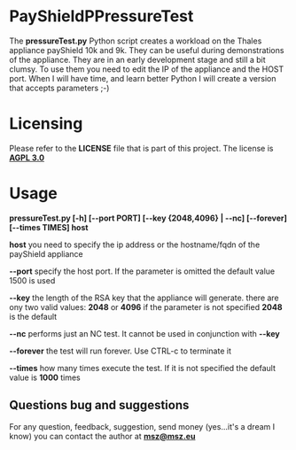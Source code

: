 # PayShieldPPressureTest
The **pressureTest.py** Python script creates a workload on the Thales appliance payShield 10k and 9k.
They can be useful during demonstrations of the appliance.
They are in an early development stage and still a bit clumsy.
To use them you need to edit the IP of the appliance and the HOST port.
When I will have time, and learn better Python I will create a version that accepts parameters ;-)

# Licensing
Please refer to the **LICENSE** file that is part of this project.
The license is **[AGPL 3.0](https://www.gnu.org/licenses/agpl-3.0.en.html)**

# Usage
**pressureTest.py \[-h\] \[--port PORT\] \[--key {2048,4096} | --nc\] \[--forever\] \[--times TIMES\] host**

**host** you need to specify the ip address or the hostname/fqdn of the payShield appliance

**--port** specify the host port. If the parameter is omitted the default value 1500 is used

**--key** the length of the RSA key that the appliance will generate. there are ony two valid values: **2048** or **4096**
if the parameter is not specified **2048** is the default

**--nc** performs just an NC test. It cannot be used in conjunction with **--key**

**--forever** the test will run forever. Use CTRL-c to terminate it

**--times** how many times execute the test. If it is not specified the default value is **1000** times

## Questions bug and suggestions
For any question, feedback, suggestion, send money (yes...it's a dream I know) you can contact the author at **msz@msz.eu**
